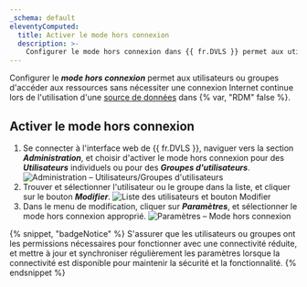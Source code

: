 ```yaml
---
_schema: default
eleventyComputed:
  title: Activer le mode hors connexion
  description: >-
    Configurer le mode hors connexion dans {{ fr.DVLS }} permet aux utilisateurs ou groupes d'accéder aux ressources sans nécessiter une connexion Internet continue.
---
```

Configurer le ***mode hors connexion*** permet aux utilisateurs ou groupes d'accéder aux ressources sans nécessiter une connexion Internet continue lors de l'utilisation d'une [source de données](/rdm/concepts/basic-concepts/data-sources/) dans {% var, "RDM" false %}.

## Activer le mode hors connexion

1. Se connecter à l'interface web de {{ fr.DVLS }}, naviguer vers la section ***Administration***, et choisir d'activer le mode hors connexion pour des ***Utilisateurs*** individuels ou pour des ***Groupes d'utilisateurs***. ![Administration – Utilisateurs/Groupes d'utilisateurs](https://cdnweb.devolutions.net/docs/DVLS4018_2024_1.png)
2. Trouver et sélectionner l'utilisateur ou le groupe dans la liste, et cliquer sur le bouton ***Modifier***. ![Liste des utilisateurs et bouton Modifier](https://cdnweb.devolutions.net/docs/DVLS4019_2024_1.png)
3. Dans le menu de modification, cliquer sur ***Paramètres***, et sélectionner le mode hors connexion approprié. ![Paramètres – Mode hors connexion](https://cdnweb.devolutions.net/docs/DVLS4021_2024_1.png)

{% snippet, "badgeNotice" %}
S'assurer que les utilisateurs ou groupes ont les permissions nécessaires pour fonctionner avec une connectivité réduite, et mettre à jour et synchroniser régulièrement les paramètres lorsque la connectivité est disponible pour maintenir la sécurité et la fonctionnalité.
{% endsnippet %}

